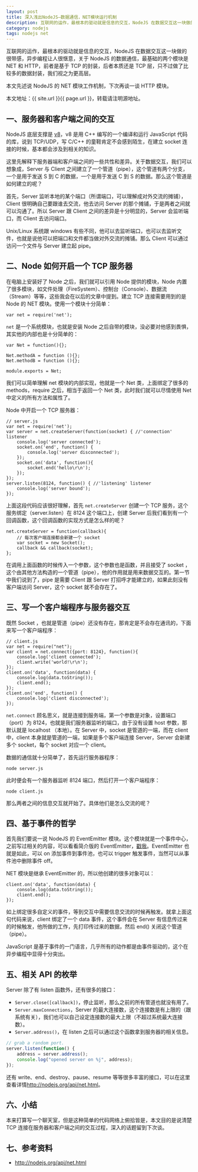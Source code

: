 ```yaml
---
layout: post
title: 深入浅出NodeJS—数据通信，NET模块运行机制
description: 互联网的运作，最根本的驱动就是信息的交互，NodeJS 在数据交互这一块做的很带感，异步编程让人很惬意，关于 NodeJS 的数据通信，最基础的两个模块是 NET 和 HTTP，前者是基于 TCP 的封装，后者本质还是 TCP 层，只不过做了比较多的数据封装，我们视之为更高层。
category: nodejs
tags: nodejs net
---
```


互联网的运作，最根本的驱动就是信息的交互，NodeJS 在数据交互这一块做的很带感，异步编程让人很惬意，关于 NodeJS 的数据通信，最基础的两个模块是 NET 和 HTTP，前者是基于 TCP 的封装，后者本质还是 TCP 层，只不过做了比较多的数据封装，我们视之为更高层。

本文先述说 NodeJS 的 NET 模块工作机制，下次再谈一谈 HTTP 模块。

本文地址：{{ site.url }}{{ page.url }}，转载请注明源地址。

## 一、服务器和客户端之间的交互

NodeJS 底层支撑是 [v8](http://en.wikipedia.org/wiki/V8_engine)，v8 是用 C++ 编写的一个编译和运行 JavaScript 代码的库，说到 TCP/UDP，写 C/C++ 的童鞋肯定不会感到陌生，在建立 socket 连接的时候，基本都会涉及到相关的知识。

这里先解释下服务器端和客户端之间的一些共性和差异。关于数据交互，我们可以想象成，Server 与 Client 之间建立了一个管道（pipe），这个管道有两个分支，一个是用于发送 S 到 C 的数据，一个是用于发送 C 到 S 的数据。那么这个管道是如何建立的呢？

首先，Server 监听本地的某个端口（所谓端口，可以理解成对外交流的摊铺），Client 很明确自己要跟谁去交流，他去访问 Server 的那个摊铺，于是两者之间就可以沟通了。所以 Server 跟 Client 之间的差异是十分明显的，Server 会监听端口，而 Client 去访问端口。

Unix/Linux 系统跟 windows 有些不同，他可以去监听端口，也可以去监听文件，也就是说他可以把端口和文件都当做对外交流的摊铺。那么 Client 可以通过访问一个文件与 Server 建立起 pipe。

## 二、Node 如何开启一个 TCP 服务器

在电脑上安装好了 Node 之后，我们就可以引用 Node 提供的模块，Node 内置了很多模块，如文件处理（FireSystem）、控制台（Console）、数据流（Stream）等等，这些我会在以后的文章中提到。建立 TCP 连接需要用到的是 Node 的 NET 模块。使用一个模块十分简单：

    var net = require('net');

`net` 是一个系统模块，也就是安装 Node 之后自带的模块，没必要对他感到畏惧，其实他的内部也是十分简单的：

    var Net = function(){};

    Net.methodA = function (){};
    Net.methodB = function (){};

    module.exports = Net;

我们可以简单理解 net 模块的内部实现，他就是一个 Net 类，上面绑定了很多的 methods，require 之后，相当于返回一个 Net 类，此时我们就可以尽情使用 Net 中定义的所有方法和属性了。

Node 中开启一个 TCP 服务器：

    // server.js
    var net = require('net');
    var server = net.createServer(function(socket) { //'connection' listener
        console.log('server connected');
        socket.on('end', function() {
            console.log('server disconnected');
        });
        socket.on('data', function(){
            socket.end('hello\r\n');
        });
    });
    server.listen(8124, function() { //'listening' listener
        console.log('server bound');
    });

上面这段代码应该很好理解，首先 `net.createServer` 创建一个 TCP 服务，这个服务绑定（server.listen）在 8124 这个端口上，创建 Server 后我们看到有一个回调函数，这个回调函数的实现方式是怎么样的呢？

    net.createServer = function(callback){
        // 每次客户端连接都会新建一个 socket
        var socket = new Socket();
        callback && callback(socket);
    };

在调用上面函数的时候传入一个参数，这个参数也是函数，并且接受了 socket ，这个由其他方法构造的一个管道（pipe），他的作用就是用来数据交互的。第一节中我们说到了，pipe 是需要 Client 跟 Server 打招呼才能建立的，如果此刻没有客户端访问 Server，这个 socket 就不会存在了。

## 三、写一个客户端程序与服务器交互

既然 Socket ，也就是管道（pipe）还没有存在，那肯定是不会存在通讯的，下面来写一个客户端程序：

    // client.js
    var net = require("net");
    var client = net.connect({port: 8124}, function(){
        console.log('client connected');
        client.write('world!\r\n');
    });
    client.on('data', function(data) {
        console.log(data.toString());
        client.end();
    });
    client.on('end', function() {
        console.log('client disconnected');
    });

`net.connect` 顾名思义，就是连接到服务端，第一个参数是对象，设置端口（port）为 8124，也就是我们服务器监听的端口，由于没有设置 host 参数，那默认就是 localhost （本地）。在 Server 中，socket 是管道的一端，而在 client 中，client 本身就是管道的一端，如果是多个客户端连接 Server，Server 会新建多个 socket，每个 socket 对应一个 client。

数据的通信就十分简单了，首先运行服务器程序：

    node server.js

此时便会有一个服务器监听 8124 端口，然后打开一个客户端程序：

    node client.js

那么两者之间的信息交互就开始了。具体他们是怎么交流的呢？

## 四、基于事件的哲学

首先我们要说一说 NodeJS 的 EventEmitter 模块。这个模块就是一个事件中心，之前写过相关的内容，可以看看简介版的 EventEmitter，[戳我](http://www.cnblogs.com/hustskyking/p/how-to-achieve-loading-module.html#p-2)。EventEmitter 也就是如此，可以 on 添加事件到事件池，也可以 trigger 触发事件，当然可以从事件池中删除事件 off。

NET 模块是继承 EventEmitter 的，所以他创建的很多对象可以：

    client.on('data', function(data) {
        console.log(data.toString());
        client.end();
    });

如上绑定很多自定义的事件，等到交互中需要信息交流的时候再触发。就拿上面这句代码来说，client 绑定了一个 data 事件，这个事件会在 Server 有信息传过来的时候触发，他所做的工作，先打印传过来的数据，然后 end() 关闭这个管道（pipe）。

JavaScript 是基于事件的一门语言，几乎所有的动作都是由事件驱动的，这个在异步编程中显得十分突出。

## 五、相关 API 的枚举

Server 除了有 listen 函数外，还有很多的接口：

- `Server.close([callback])`，停止监听，那么之前的所有管道也就没有用了。
- `Server.maxConnections`，Server 的最大连接数，这个连接数是有上限的（跟系统有关），我们也可以自己设定连接数的最大上限（不超过系统最大连接数）。
- `Server.address()`，在 listen 之后可以通过这个函数拿到服务器的相关信息。

```javascript
// grab a random port.
server.listen(function() {
    address = server.address();
    console.log("opened server on %j", address);
});
```    

还有 write、end、destroy、pause、resume 等等很多丰富的接口，可以在这里查看详情<http://nodejs.org/api/net.html>。

## 六、小结

本来打算写一个聊天室，但是这种简单的代码网络上俯拾皆是，本文目的是说清楚 TCP 连接在服务器和客户端之间的交互过程，深入的话题留到下次谈。

## 七、参考资料

- <http://nodejs.org/api/net.html>
